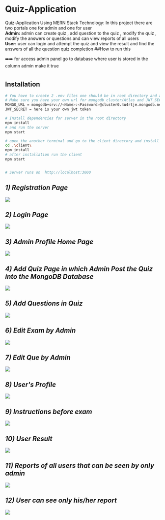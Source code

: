 
# Quiz-Application
Quiz-Application Using MERN Stack Technology: In this project there are two portals one for admin and one for user <br><b>Admin:</b> admin can create quiz , add question to the quiz , modify the quiz , modify the answers or questions and can view reports of all users <br><b>User:</b> user can login and attempt the quiz and view the result and find the answers of all the question  quiz completion
##How to run this 

➡️➡️ for access admin panel go to database where user is stored in the column admin make it true
#
## Installation

```bash
# You have to create 2 .env files one should be in root directory and another should be /server directory keep that in mind.
# Make sure you have your own url for mongodb cluster/Atlas and JWT_SECRET add it in the .env file to store data in your databases for Ex-
MONGO_URL = mongodb+srv://<Name>:<Password>@cluster0.4u4rtje.mongodb.net/
JWT_SECRET = here is your own jwt token

# Install dependencies for server in the root directory
npm install
# and run the server
npm start

# open the another terminal and go to the client directory and install the dependencies for client
cd .\client\
npm install
# after installation run the client
npm start


# Server runs on  http://localhost:3000
```



<i><h2>1) Registration Page</h2></i>
<img src="https://github.com/rahul-rathee7/QuizManagement/blob/main/images/register.png"/>
<i><h2>2) Login Page</h2></i>
<img src="https://github.com/rahul-rathee7/QuizManagement/blob/main/images/login.png"/>
<i><h2>3) Admin Profile Home Page</h2></i>
<img src="https://github.com/rahul-rathee7/QuizManagement/blob/main/images/Admin_homePage.png"/>
<i><h2>4) Add Quiz Page in which Admin Post the Quiz into the MongoDB Database</h2></i>
<img src="https://github.com/rahul-rathee7/QuizManagement/blob/main/images/Add_Exams.png"/>
<i><h2>5) Add Questions in Quiz </h2></i>
<img src="https://github.com/rahul-rathee7/QuizManagement/blob/main/images/Add_questions.png"/>
<i><h2>6) Edit Exam by Admin </h2></i>
<img src="https://github.com/rahul-rathee7/QuizManagement/blob/main/images/Admin_edit_exam.png"/>
<i><h2>7) Edit Que by Admin </h2></i>
<img src="https://github.com/rahul-rathee7/QuizManagement/blob/main/images/Admin_edit_question.png"/>
<i><h2>8) User's Profile </h2></i>
<img src="https://github.com/rahul-rathee7/QuizManagement/blob/main/images/User_Home_page.png"/>
<i><h2>9) Instructions before exam </h2></i>
<img src="https://github.com/rahul-rathee7/QuizManagement/blob/main/images/User_Instructions.png"/>

<i><h2>10) User Result</h2></i>
<img src="https://github.com/rahul-rathee7/QuizManagement/blob/main/images/User_results.png"/>

<i><h2>11) Reports of all users that can be seen by only admin </h2></i>
<img src="https://github.com/rahul-rathee7/QuizManagement/blob/main/images/Admin_report.png"/>
<i><h2>12) User can see only his/her report </h2></i>
<img src="https://github.com/rahul-rathee7/QuizManagement/blob/main/images/User_report.png"/>
